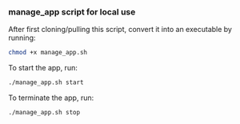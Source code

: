 ### manage_app script for local use

After first cloning/pulling this script, convert it into an executable by running:

```bash
chmod +x manage_app.sh
```

To start the app, run:

```bash
./manage_app.sh start
```

To terminate the app, run:

```bash
./manage_app.sh stop
```
